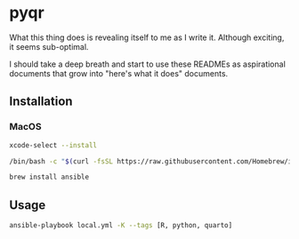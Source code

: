 # pyqr

What this thing does is revealing itself to me as I write it.
Although exciting, it seems sub-optimal.

I should take a deep breath and start to use these READMEs as aspirational documents that grow into "here's what it does" documents.



## Installation

### MacOS
```bash
xcode-select --install
```

```bash
/bin/bash -c "$(curl -fsSL https://raw.githubusercontent.com/Homebrew/install/fc4a19b38608451cabe6ceaa8ffb4fa1300854c8/install.sh)"
```

```bash
brew install ansible
```

## Usage

```bash
ansible-playbook local.yml -K --tags [R, python, quarto] 
```